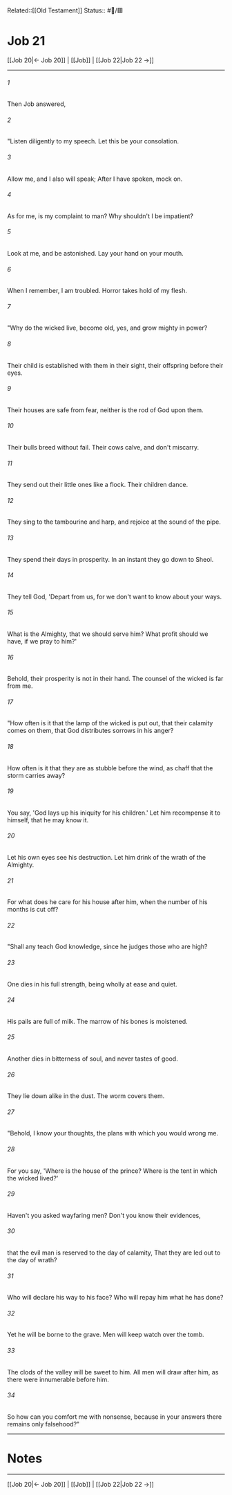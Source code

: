 Related::[[Old Testament]]
Status:: #📖/🟥
# Job 21

[[Job 20|← Job 20]] | [[Job]] | [[Job 22|Job 22 →]]
***



###### 1 
Then Job answered, 

###### 2 
"Listen diligently to my speech. Let this be your consolation. 

###### 3 
Allow me, and I also will speak; After I have spoken, mock on. 

###### 4 
As for me, is my complaint to man? Why shouldn't I be impatient? 

###### 5 
Look at me, and be astonished. Lay your hand on your mouth. 

###### 6 
When I remember, I am troubled. Horror takes hold of my flesh. 

###### 7 
"Why do the wicked live, become old, yes, and grow mighty in power? 

###### 8 
Their child is established with them in their sight, their offspring before their eyes. 

###### 9 
Their houses are safe from fear, neither is the rod of God upon them. 

###### 10 
Their bulls breed without fail. Their cows calve, and don't miscarry. 

###### 11 
They send out their little ones like a flock. Their children dance. 

###### 12 
They sing to the tambourine and harp, and rejoice at the sound of the pipe. 

###### 13 
They spend their days in prosperity. In an instant they go down to Sheol. 

###### 14 
They tell God, 'Depart from us, for we don't want to know about your ways. 

###### 15 
What is the Almighty, that we should serve him? What profit should we have, if we pray to him?' 

###### 16 
Behold, their prosperity is not in their hand. The counsel of the wicked is far from me. 

###### 17 
"How often is it that the lamp of the wicked is put out, that their calamity comes on them, that God distributes sorrows in his anger? 

###### 18 
How often is it that they are as stubble before the wind, as chaff that the storm carries away? 

###### 19 
You say, 'God lays up his iniquity for his children.' Let him recompense it to himself, that he may know it. 

###### 20 
Let his own eyes see his destruction. Let him drink of the wrath of the Almighty. 

###### 21 
For what does he care for his house after him, when the number of his months is cut off? 

###### 22 
"Shall any teach God knowledge, since he judges those who are high? 

###### 23 
One dies in his full strength, being wholly at ease and quiet. 

###### 24 
His pails are full of milk. The marrow of his bones is moistened. 

###### 25 
Another dies in bitterness of soul, and never tastes of good. 

###### 26 
They lie down alike in the dust. The worm covers them. 

###### 27 
"Behold, I know your thoughts, the plans with which you would wrong me. 

###### 28 
For you say, 'Where is the house of the prince? Where is the tent in which the wicked lived?' 

###### 29 
Haven't you asked wayfaring men? Don't you know their evidences, 

###### 30 
that the evil man is reserved to the day of calamity, That they are led out to the day of wrath? 

###### 31 
Who will declare his way to his face? Who will repay him what he has done? 

###### 32 
Yet he will be borne to the grave. Men will keep watch over the tomb. 

###### 33 
The clods of the valley will be sweet to him. All men will draw after him, as there were innumerable before him. 

###### 34 
So how can you comfort me with nonsense, because in your answers there remains only falsehood?"

---
# Notes


***
[[Job 20|← Job 20]] | [[Job]] | [[Job 22|Job 22 →]]
